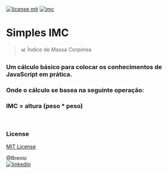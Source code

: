 [![license mit](https://img.shields.io/github/license/mrbrenio/simplesimc)](https://github.com/mrbrenio/simplesIMC/blob/main/LICENSE) [![imc](https://img.shields.io/badge/MrBrenio-IMC-yellow)](https://mrbrenio.github.io/simplesIMC/)

# Simples IMC 
> 📊 Índice de Massa Corpórea

### Um cálculo básico para colocar os conhecimentos de JavaScript em prática.

### Onde o cálculo se basea na seguinte operação:

### IMC = altura (peso * peso)
<br>

### License
[MIT License](https://github.com/mrbrenio/simplesIMC/blob/main/LICENSE)
<br>

@Brenio
<br>
[![linkedin](https://img.icons8.com/material/72/linkedin--v3.gif)](https://www.linkedin.com/in/brenio/) 
